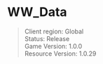 # WW_Data

> Client region: Global</br>
> Status: Release</br>
> Game Version: 1.0.0</br>
> Resource Version: 1.0.29</br>
